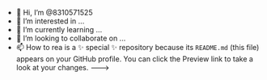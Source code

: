 - 👋 Hi, I’m @8310571525
- 👀 I’m interested in ...
- 🌱 I’m currently learning ...
- 💞️ I’m looking to collaborate on ...
- 📫 How to rea is a ✨ special ✨ repository because its `README.md` (this file) appears on your GitHub profile.
You can click the Preview link to take a look at your changes.
--->
